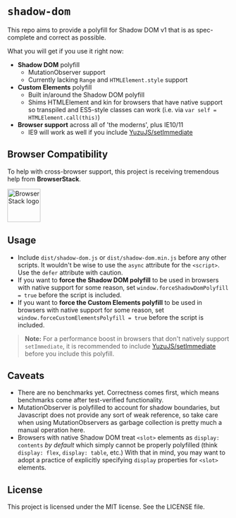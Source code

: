 # `shadow-dom`

This repo aims to provide a polyfill for Shadow DOM v1 that is as spec-complete and correct as possible. 

What you will get if you use it right now:

- **Shadow DOM** polyfill
  - MutationObserver support
  - Currently lacking `Range` and `HTMLElement.style` support
- **Custom Elements** polyfill
  - Built in/around the Shadow DOM polyfill
  - Shims HTMLElement and kin for browsers that have native support 
    so transpiled and ES5-style classes can work 
    (i.e. via `var self = HTMLElement.call(this)`)
- **Browser support** across all of 'the moderns', plus IE10/11
  - IE9 will work as well if you include [YuzuJS/setImmediate](https://github.com/YuzuJS/setImmediate)

## Browser Compatibility

To help with cross-browser support, this project is receiving tremendous help from **BrowserStack**.

<a href="https://browserstack.com">
  <img src="https://cdn.rawgit.com/tuespetre/shadow-dom/browserstack-logo/Logo-01.svg" height="75" alt="BrowserStack logo" />
</a>

## Usage

- Include `dist/shadow-dom.js` or `dist/shadow-dom.min.js` before any other scripts.
It wouldn't be wise to use the `async` attribute for the `<script>`. Use the `defer` 
attribute with caution.
- If you want to **force the Shadow DOM polyfill** to be used in browsers with native support for some reason,
set `window.forceShadowDomPolyfill = true` before the script is included.
- If you want to **force the Custom Elements polyfill** to be used in browsers with native support for some reason,
set `window.forceCustomElementsPolyfill = true` before the script is included.

> **Note:** For a performance boost in browsers that don't natively support `setImmediate`, it is recommended 
> to include [YuzuJS/setImmediate](https://github.com/YuzuJS/setImmediate) before you include this polyfill.

## Caveats

- There are no benchmarks yet. Correctness comes first, which means
  benchmarks come after test-verified functionality. 
- MutationObserver is polyfilled to account for shadow boundaries,
  but Javascript does not provide any sort of weak reference, so take
  care when using MutationObservers as garbage collection is pretty
  much a manual operation here.
- Browsers with native Shadow DOM treat `<slot>` elements as `display: contents` 
  *by default* which simply cannot be properly polyfilled (think `display: flex`, 
  `display: table`, etc.) With that in mind, you may want to adopt a practice
  of explicitly specifying `display` properties for `<slot>` elements.

## License

This project is licensed under the MIT license. See the LICENSE file.